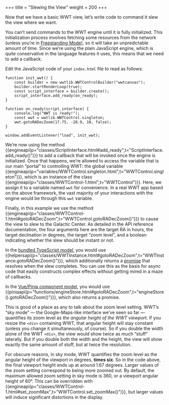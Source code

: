 +++
title = "Slewing the View"
weight = 200
+++

Now that we have a basic WWT view, let’s write code to command it slew the view
where we want.

You can’t send commands to the WWT engine until it is fully initialized. This
initialization process involves fetching some resources from the network (unless
you’re in [Freestanding Mode](@/freestanding-mode/_index.md)), so it will take
an unpredictable amount of time. Since we’re using the plain JavaScript engine,
which is quite conservative in the language features it uses, this means that we
need to add a callback.

Edit the JavaScript code of your `index.html` file to read as follows:

```js,hl_lines=4-5 8-12
function init_wwt() {
    const builder = new wwtlib.WWTControlBuilder("wwtcanvas");
    builder.startRenderLoop(true);
    const script_interface = builder.create();
    script_interface.add_ready(on_ready);
}

function on_ready(script_interface) {
    console.log("WWT is ready!");
    const wwt = wwtlib.WWTControl.singleton;
    wwt.gotoRADecZoom(17.75, -28.9, 10, false);
}

window.addEventListener("load", init_wwt);
```

We’re now using the method
{{engineapi(p="classes/ScriptInterface.html#add_ready",t="ScriptInterface.add_ready()")}}
to add a callback that will be invoked once the engine is initialized. Once that
happens, we’re allowed to access the variable that is our main “portal” to
controlling WWT: the global variable
{{engineapi(p="variables/WWTControl.singleton.html",t="WWTControl.singleton")}},
which is an instance of the class
{{engineapi(p="classes/WWTControl-1.html",t="WWTControl")}}. Here, we assign it
to a variable named `wwt` for convenience. In a real WWT app based on the above
framework, the vast majority of your interactions with the engine would be
through this `wwt` variable.

Finally, in this example we use the method
{{engineapi(p="classes/WWTControl-1.html#gotoRADecZoom",t="WWTControl.gotoRADecZoom()")}}
to cause the view to slew to the Galactic Center. As detailed in the API
reference documentation, the four arguments here are the target RA in hours, the
target declination in degrees, the target “zoom level”, and a boolean indicating
whether the slew should be instant or not.

<div class="callout callout-note">

In the [bundled TypeScript
model](@/getting-started/bundled-typescript-model.md), you would use
{{helpersapi(p="classes/WWTInstance.html#gotoRADecZoom",t="WWTInstance.gotoRADecZoom()")}},
which additionally returns a [promise] that resolves when the slew completes.
You can use this as the basis for async code that easily constructs complex
effects without getting mired in a maze of callbacks.

[promise]: https://developer.mozilla.org/en-US/docs/Web/JavaScript/Reference/Global_Objects/Promise

</div>

<div class="callout callout-note">

In the [Vue/Pinia component model](@/getting-started/vue-component-model.md),
you would use
{{piniaapi(p="functions/engineStore.html#gotoRADecZoom",t="engineStore().gotoRADecZoom()")}},
which also returns a promise.

</div>

This is good of a place as any to talk about the zoom level setting. WWT’s “sky
mode” — the Google-Maps-like interface we’ve seen so far — quantifies its zoom
level as *the angular height of the WWT viewport*. If you resize the `<div>`
containing WWT, that angular height will stay constant (unless you change it
simultaneously, of course). So if you double the width alone of the WWT `<div>`,
the view would show twice as much “stuff” laterally. But if you double both the
width and the height, the view will show exactly the same amount of stuff, but
at twice the resolution.

For obscure reasons, in sky mode, WWT quantifies the zoom level as the angular
height of the viewport in degrees, **times six**. So in the code above, the
final viewport height ends up at around 1.67 degrees. Larger values of the zoom
setting correspond to being more zoomed out. By default, the maximum allowed
zoom setting in sky mode is 360, or a viewport angular height of 60°. This can
be overridden with
{{engineapi(p="classes/WWTControl-1.html#set_zoomMax",t="WWTControl.set_zoomMax()")}},
but larger values will induce significant distortions in the display.
